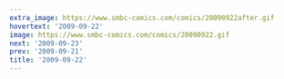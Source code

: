 ```yaml
---
extra_image: https://www.smbc-comics.com/comics/20090922after.gif
hovertext: '2009-09-22'
image: https://www.smbc-comics.com/comics/20090922.gif
next: '2009-09-23'
prev: '2009-09-21'
title: '2009-09-22'
---
```

